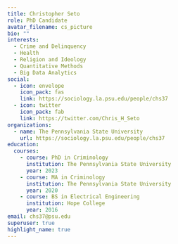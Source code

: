 ```yaml
---
title: Christopher Seto
role: PhD Candidate
avatar_filename: cs_picture
bio: ""
interests:
  - Crime and Delinquency
  - Health
  - Religion and Ideology
  - Quantitative Methods
  - Big Data Analytics
social:
  - icon: envelope
    icon_pack: fas
    link: https://sociology.la.psu.edu/people/chs37
  - icon: twitter
    icon_pack: fab
    link: https://twitter.com/Chris_H_Seto
organizations:
  - name: The Pennsylvania State University
    url: https://sociology.la.psu.edu/people/chs37
education:
  courses:
    - course: PhD in Criminology
      institution: The Pennsylvania State University
      year: 2023
    - course: MA in Criminology
      institution: The Pennsylvania State University
      year: 2020
    - course: BS in Electrical Engineering
      institution: Hope College
      year: 2016
email: chs37@psu.edu
superuser: true
highlight_name: true
---
```

